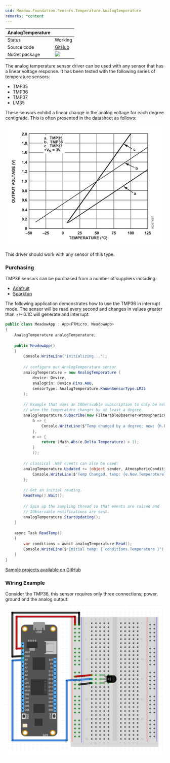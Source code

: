 ```yaml
---
uid: Meadow.Foundation.Sensors.Temperature.AnalogTemperature
remarks: *content
---
```


| AnalogTemperature |             |
|-------------------|-------------|
| Status            | Working     |
| Source code       | [GitHub](https://github.com/WildernessLabs/Meadow.Foundation/tree/master/Source/Meadow.Foundation.Core/Sensors/Temperature)  |
| NuGet package     | <img src="https://img.shields.io/nuget/v/Meadow.Foundation.svg?label=Meadow.Foundation" style="width: auto; height: -webkit-fill-available;" /> |

The analog temperature sensor driver can be used with any sensor that has a linear voltage response. It has been tested with the following series of temperature sensors:

* TMP35
* TMP36
* TMP37
* LM35

These sensors exhibit a linear change in the analog voltage for each degree centigrade. This is often presented in the datasheet as follows:

![](../../API_Assets/Meadow.Foundation.Sensors.Temperature.AnalogTemperature/AnalogSensorLinearResponse.png)

This driver should work with any sensor of this type.

### Purchasing

TMP36 sensors can be purchased from a number of suppliers including:

* [Adafruit](https://www.adafruit.com/product/165)
* [Sparkfun](https://www.sparkfun.com/products/10988)

The following application demonstrates how to use the TMP36 in interrupt mode. The sensor will be read every second and changes in values greater than +/- 0.1C will generate and interrupt:

```csharp
public class MeadowApp : App<F7Micro, MeadowApp>
{
    AnalogTemperature analogTemperature;

    public MeadowApp()
    {
        Console.WriteLine("Initializing...");

        // configure our AnalogTemperature sensor
        analogTemperature = new AnalogTemperature (
            device: Device,
            analogPin: Device.Pins.A00,
            sensorType: AnalogTemperature.KnownSensorType.LM35
        );

        // Example that uses an IObersvable subscription to only be notified
        // when the temperature changes by at least a degree.
        analogTemperature.Subscribe(new FilterableObserver<AtmosphericConditionChangeResult, AtmosphericConditions>(
            h => {
                Console.WriteLine($"Temp changed by a degree; new: {h.New.Temperature}, old: {h.Old.Temperature}");
            },
            e => {
                return (Math.Abs(e.Delta.Temperature) > 1);
            }
            ));

        // classical .NET events can also be used:
        analogTemperature.Updated += (object sender, AtmosphericConditionChangeResult e) => {
            Console.WriteLine($"Temp Changed, temp: {e.New.Temperature}ºC");
        };

        // Get an initial reading.
        ReadTemp().Wait();

        // Spin up the sampling thread so that events are raised and
        // IObservable notifications are sent.
        analogTemperature.StartUpdating();
    }

    async Task ReadTemp()
    {
        var conditions = await analogTemperature.Read();
        Console.WriteLine($"Initial temp: { conditions.Temperature }");
    }
}
```

[Sample projects available on GitHub](https://github.com/WildernessLabs/Meadow.Foundation/tree/master/Source/Meadow.Foundation.Core.Samples) 

### Wiring Example

Consider the TMP36, this sensor requires only three connections; power, ground and the analog output:

![](../../API_Assets/Meadow.Foundation.Sensors.Temperature.AnalogTemperature/AnalogTemperature.svg)